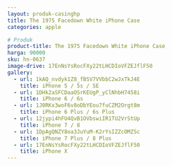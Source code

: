 ```yaml
---
layout: produk-casinghp
title: The 1975 Facedown White iPhone Case
categories: apple

# Produk
product-title: The 1975 Facedown White iPhone Case
harga: 90000
sku: hn-0637
image-drive: 17EnNsYsRocFXy22tLHCDIoVFZEJflF50
gallery:
  - url: 1kAQ_nvdyk1Z8_fBSV7VVbbC2wJxTkJ4E
    title: iPhone 5 / 5s / SE
  - url: 1DHk2aSFCDaaOSrKEUgP_yClNhbH7458i
    title: iPhone 6 / 6s
  - url: 1J0RKx3woF6v8oDbYEou7fuCZM2Orgt8m
    title: iPhone 6 Plus / 6s Plus
  - url: 12jypi4hFU4QvB1OVbswiIR1TU2VrStUp
    title: iPhone 7 / 8
  - url: 1DpAgQNZY8oa3JuYuM-K2rYsIZZcOMZSc
    title: iPhone 7 Plus / 8 Plus
  - url: 17EnNsYsRocFXy22tLHCDIoVFZEJflF50
    title: iPhone X
---
```

